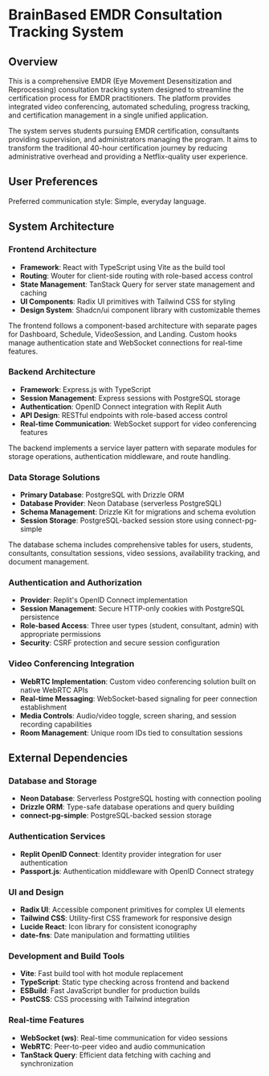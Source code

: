 # BrainBased EMDR Consultation Tracking System

## Overview

This is a comprehensive EMDR (Eye Movement Desensitization and Reprocessing) consultation tracking system designed to streamline the certification process for EMDR practitioners. The platform provides integrated video conferencing, automated scheduling, progress tracking, and certification management in a single unified application.

The system serves students pursuing EMDR certification, consultants providing supervision, and administrators managing the program. It aims to transform the traditional 40-hour certification journey by reducing administrative overhead and providing a Netflix-quality user experience.

## User Preferences

Preferred communication style: Simple, everyday language.

## System Architecture

### Frontend Architecture
- **Framework**: React with TypeScript using Vite as the build tool
- **Routing**: Wouter for client-side routing with role-based access control
- **State Management**: TanStack Query for server state management and caching
- **UI Components**: Radix UI primitives with Tailwind CSS for styling
- **Design System**: Shadcn/ui component library with customizable themes

The frontend follows a component-based architecture with separate pages for Dashboard, Schedule, VideoSession, and Landing. Custom hooks manage authentication state and WebSocket connections for real-time features.

### Backend Architecture
- **Framework**: Express.js with TypeScript
- **Session Management**: Express sessions with PostgreSQL storage
- **Authentication**: OpenID Connect integration with Replit Auth
- **API Design**: RESTful endpoints with role-based access control
- **Real-time Communication**: WebSocket support for video conferencing features

The backend implements a service layer pattern with separate modules for storage operations, authentication middleware, and route handling.

### Data Storage Solutions
- **Primary Database**: PostgreSQL with Drizzle ORM
- **Database Provider**: Neon Database (serverless PostgreSQL)
- **Schema Management**: Drizzle Kit for migrations and schema evolution
- **Session Storage**: PostgreSQL-backed session store using connect-pg-simple

The database schema includes comprehensive tables for users, students, consultants, consultation sessions, video sessions, availability tracking, and document management.

### Authentication and Authorization
- **Provider**: Replit's OpenID Connect implementation
- **Session Management**: Secure HTTP-only cookies with PostgreSQL persistence
- **Role-based Access**: Three user types (student, consultant, admin) with appropriate permissions
- **Security**: CSRF protection and secure session configuration

### Video Conferencing Integration
- **WebRTC Implementation**: Custom video conferencing solution built on native WebRTC APIs
- **Real-time Messaging**: WebSocket-based signaling for peer connection establishment
- **Media Controls**: Audio/video toggle, screen sharing, and session recording capabilities
- **Room Management**: Unique room IDs tied to consultation sessions

## External Dependencies

### Database and Storage
- **Neon Database**: Serverless PostgreSQL hosting with connection pooling
- **Drizzle ORM**: Type-safe database operations and query building
- **connect-pg-simple**: PostgreSQL-backed session storage

### Authentication Services
- **Replit OpenID Connect**: Identity provider integration for user authentication
- **Passport.js**: Authentication middleware with OpenID Connect strategy

### UI and Design
- **Radix UI**: Accessible component primitives for complex UI elements
- **Tailwind CSS**: Utility-first CSS framework for responsive design
- **Lucide React**: Icon library for consistent iconography
- **date-fns**: Date manipulation and formatting utilities

### Development and Build Tools
- **Vite**: Fast build tool with hot module replacement
- **TypeScript**: Static type checking across frontend and backend
- **ESBuild**: Fast JavaScript bundler for production builds
- **PostCSS**: CSS processing with Tailwind integration

### Real-time Features
- **WebSocket (ws)**: Real-time communication for video sessions
- **WebRTC**: Peer-to-peer video and audio communication
- **TanStack Query**: Efficient data fetching with caching and synchronization